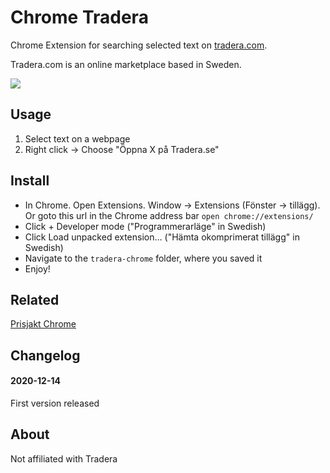 # Chrome Tradera

Chrome Extension for searching selected text on [tradera.com](http://www.tradera.com).

Tradera.com is an online marketplace based in Sweden.

![](https://res.cloudinary.com/urre/image/upload/v1608037902/screenshots/anvrgxmxyp8ib4q6iav8.jpg)

## Usage

1. Select text on a webpage
2. Right click → Choose "Öppna X på Tradera.se"

## Install

+ In Chrome. Open Extensions. Window -> Extensions (Fönster -> tillägg). Or goto this url in the Chrome address bar ``open chrome://extensions/``
+ Click + Developer mode ("Programmerarläge" in Swedish)
+ Click Load unpacked extension… ("Hämta okomprimerat tillägg" in Swedish)
+ Navigate to the ``tradera-chrome`` folder, where you saved it
+ Enjoy!

## Related

[Prisjakt Chrome](https://github.com/urre/prisjakt-chrome)

## Changelog

#### 2020-12-14
First version released

## About
Not affiliated with Tradera

